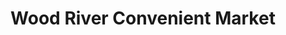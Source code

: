 ---
title: "Wood River Convenient Market"
url: /wood-river/wood-river-convenient-market/
shop: Lebensmittel
---